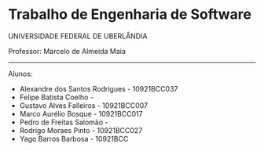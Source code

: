 Trabalho de Engenharia de Software
===============
UNIVERSIDADE FEDERAL DE UBERLÂNDIA

Professor: Marcelo de Almeida Maia
__________________

Alunos:
  * Alexandre dos Santos Rodrigues - 10921BCC037
  * Felipe Batista Coelho - 
  * Gustavo Alves Falleiros - 10921BCC007
  * Marco Aurélio Bosque - 10921BCC017
  * Pedro de Freitas Salomão -
  * Rodrigo Moraes Pinto - 10921BCC027
  * Yago Barros Barbosa - 10921BCC
  
